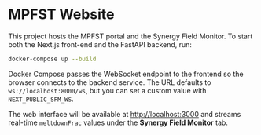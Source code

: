 # MPFST Website

This project hosts the MPFST portal and the Synergy Field Monitor. To start
both the Next.js front-end and the FastAPI backend, run:

```bash
docker-compose up --build
```

Docker Compose passes the WebSocket endpoint to the frontend so the browser
connects to the backend service. The URL defaults to
`ws://localhost:8000/ws`, but you can set a custom value with
`NEXT_PUBLIC_SFM_WS`.

The web interface will be available at <http://localhost:3000> and streams
real-time `meltdownFrac` values under the **Synergy Field Monitor** tab.
